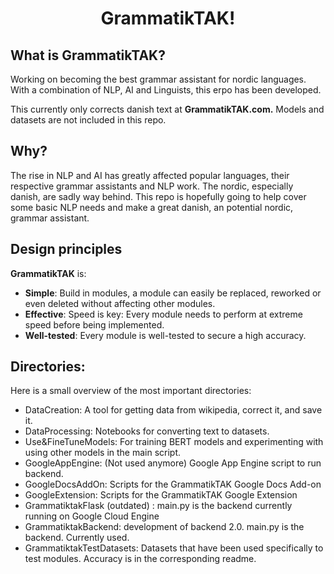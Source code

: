 <div align="center">

# GrammatikTAK!

</div>

## What is GrammatikTAK?

Working on becoming the best grammar assistant for nordic languages. With a combination of NLP, AI and Linguists, this erpo has been developed.

This currently only corrects danish text at **GrammatikTAK.com.** Models and datasets are not included in this repo.

## Why?
The rise in NLP and AI has greatly affected popular languages, their respective grammar assistants and NLP work. The nordic, especially danish, are sadly way behind. This repo is hopefully going to help cover some basic NLP needs and make a great danish, an potential nordic, grammar assistant.

## Design principles
**GrammatikTAK** is:

- **Simple**: Build in modules, a module can easily be replaced, reworked or even deleted without affecting other modules.
- **Effective**: Speed is key: Every module needs to perform at extreme speed before being implemented.
- **Well-tested**: Every module is well-tested to secure a high accuracy.


## Directories:

Here is a small overview of the most important directories:

* DataCreation: A tool for getting data from wikipedia, correct it, and save it.
* DataProcessing: Notebooks for converting text to datasets.
* Use&FineTuneModels: For training BERT models and experimenting with using other models in the main script.
* GoogleAppEngine: (Not used anymore) Google App Engine script to run backend.
* GoogleDocsAddOn: Scripts for the GrammatikTAK Google Docs Add-on
* GoogleExtension: Scripts for the GrammatikTAK Google Extension
* GrammatiktakFlask (outdated) : main.py is the backend currently running on Google Cloud Engine
* GrammatiktakBackend: development of backend 2.0. main.py is the backend. Currently used.
* GrammatiktakTestDatasets: Datasets that have been used specifically to test modules. Accuracy is in the corresponding readme.